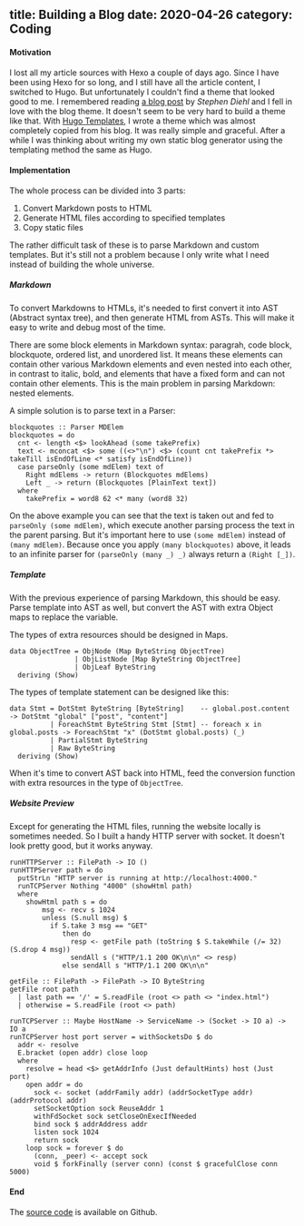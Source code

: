 title: Building a Blog
date: 2020-04-26
category: Coding
---

#### Motivation

I lost all my article sources with Hexo a couple of days ago. Since I have been using Hexo for so long, and I still have all the article content, I switched to Hugo. But unfortunately I couldn't find a theme that looked good to me. I remembered reading [a blog post](http://www.stephendiehl.com/posts/decade.html) by _Stephen Diehl_ and I fell in love with the blog theme. It doesn't seem to be very hard to build a theme like that. With [Hugo Templates](https://gohugo.io/templates/introduction/), I wrote a theme which was almost completely copied from his blog. It was really simple and graceful. After a while I was thinking about writing my own static blog generator using the templating method the same as Hugo.

#### Implementation

The whole process can be divided into 3 parts:

1. Convert Markdown posts to HTML
2. Generate HTML files according to specified templates
3. Copy static files

The rather difficult task of these is to parse Markdown and custom templates. But it's still not a problem because I only write what I need instead of building the whole universe.

##### Markdown

To convert Markdowns to HTMLs, it's needed to first convert it into AST (Abstract syntax tree), and then generate HTML from ASTs. This will make it easy to write and debug most of the time.

There are some block elements in Markdown syntax: paragrah, code block, blockquote, ordered list, and unordered list. It means these elements can contain other various Markdown elements and even nested into each other, in contrast to italic, bold, and elements that have a fixed form and can not contain other elements. This is the main problem in parsing Markdown: nested elements.

A simple solution is to parse text in a Parser:

```
blockquotes :: Parser MDElem
blockquotes = do
  cnt <- length <$> lookAhead (some takePrefix)
  text <- mconcat <$> some ((<>"\n") <$> (count cnt takePrefix *> takeTill isEndOfLine <* satisfy isEndOfLine))
  case parseOnly (some mdElem) text of
    Right mdElems -> return (Blockquotes mdElems)
    Left _ -> return (Blockquotes [PlainText text])
  where
    takePrefix = word8 62 <* many (word8 32)
```

On the above example you can see that the text is taken out and fed to `parseOnly (some mdElem)`, which execute another parsing process the text in the parent parsing. But it's important here to use `(some mdElem)` instead of `(many mdElem)`. Because once you apply `(many blockquotes)` above, it leads to an infinite parser for `(parseOnly (many _) _)` always return a `(Right [_])`.

##### Template

With the previous experience of parsing Markdown, this should be easy. Parse template into AST as well, but convert the AST with extra Object maps to replace the variable.

The types of extra resources should be designed in Maps.

```
data ObjectTree = ObjNode (Map ByteString ObjectTree)
                | ObjListNode [Map ByteString ObjectTree]
                | ObjLeaf ByteString
  deriving (Show)
```

The types of template statement can be designed like this:

```
data Stmt = DotStmt ByteString [ByteString]    -- global.post.content -> DotStmt "global" ["post", "content"]
          | ForeachStmt ByteString Stmt [Stmt] -- foreach x in global.posts -> ForeachStmt "x" (DotStmt global.posts) (_)
          | PartialStmt ByteString
          | Raw ByteString
  deriving (Show)
```

When it's time to convert AST back into HTML, feed the conversion function with extra resources in the type of `ObjectTree`.

##### Website Preview

Except for generating the HTML files, running the website locally is sometimes needed. So I built a handy HTTP server with socket. It doesn't look pretty good, but it works anyway.

```
runHTTPServer :: FilePath -> IO ()
runHTTPServer path = do
  putStrLn "HTTP server is running at http://localhost:4000."
  runTCPServer Nothing "4000" (showHtml path)
  where
    showHtml path s = do
        msg <- recv s 1024
        unless (S.null msg) $
          if S.take 3 msg == "GET"
             then do
               resp <- getFile path (toString $ S.takeWhile (/= 32) (S.drop 4 msg))
               sendAll s ("HTTP/1.1 200 OK\n\n" <> resp)
             else sendAll s "HTTP/1.1 200 OK\n\n"

getFile :: FilePath -> FilePath -> IO ByteString
getFile root path
  | last path == '/' = S.readFile (root <> path <> "index.html")
  | otherwise = S.readFile (root <> path)

runTCPServer :: Maybe HostName -> ServiceName -> (Socket -> IO a) -> IO a
runTCPServer host port server = withSocketsDo $ do
  addr <- resolve
  E.bracket (open addr) close loop
  where
    resolve = head <$> getAddrInfo (Just defaultHints) host (Just port)
    open addr = do
      sock <- socket (addrFamily addr) (addrSocketType addr) (addrProtocol addr)
      setSocketOption sock ReuseAddr 1
      withFdSocket sock setCloseOnExecIfNeeded
      bind sock $ addrAddress addr
      listen sock 1024
      return sock
    loop sock = forever $ do
      (conn, _peer) <- accept sock
      void $ forkFinally (server conn) (const $ gracefulClose conn 5000)
```

#### End

The [source code](https://github.com/Nutr1t07/gcwdr) is available on Github.
